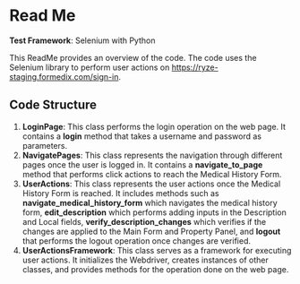 # Read Me

**Test Framework**: Selenium with Python

This ReadMe provides an overview of the code. The code uses the Selenium library to perform user actions on https://ryze-staging.formedix.com/sign-in.

## Code Structure
1. **LoginPage**: This class performs the login operation on the web page. It contains a **login** method that takes a username and password as parameters.
2. **NavigatePages**: This class represents the navigation through different pages once the user is logged in. It contains a **navigate_to_page** method that performs click actions to reach the Medical History Form.
3. **UserActions**: This class represents the user actions once the Medical History Form is reached. It includes methods such as **navigate_medical_history_form** which navigates the medical history form, **edit_description** which performs adding inputs in the Description and Local fields, **verify_description_changes** which verifies if the changes are applied to the Main Form and Property Panel, and **logout** that performs the logout operation once changes are verified.
4. **UserActionsFramework**: This class serves as a framework for executing user actions. It initializes the Webdriver, creates instances of other classes, and provides methods for the operation done on the web page.
